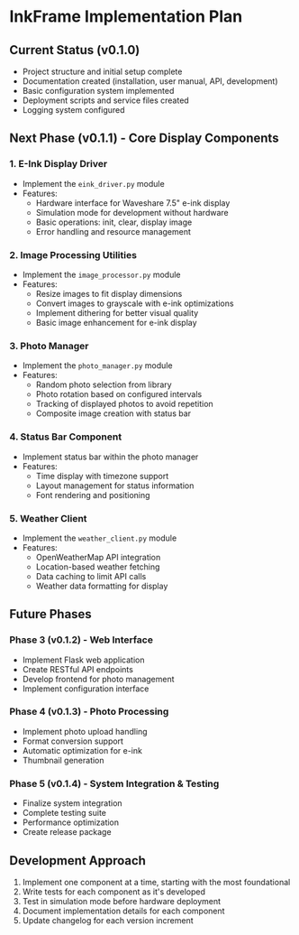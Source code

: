 # InkFrame Implementation Plan

## Current Status (v0.1.0)

- Project structure and initial setup complete
- Documentation created (installation, user manual, API, development)
- Basic configuration system implemented
- Deployment scripts and service files created
- Logging system configured

## Next Phase (v0.1.1) - Core Display Components

### 1. E-Ink Display Driver
- Implement the `eink_driver.py` module
- Features:
  - Hardware interface for Waveshare 7.5" e-ink display
  - Simulation mode for development without hardware
  - Basic operations: init, clear, display image
  - Error handling and resource management

### 2. Image Processing Utilities
- Implement the `image_processor.py` module
- Features:
  - Resize images to fit display dimensions
  - Convert images to grayscale with e-ink optimizations
  - Implement dithering for better visual quality
  - Basic image enhancement for e-ink display

### 3. Photo Manager
- Implement the `photo_manager.py` module
- Features:
  - Random photo selection from library
  - Photo rotation based on configured intervals
  - Tracking of displayed photos to avoid repetition
  - Composite image creation with status bar

### 4. Status Bar Component
- Implement status bar within the photo manager
- Features:
  - Time display with timezone support
  - Layout management for status information
  - Font rendering and positioning

### 5. Weather Client
- Implement the `weather_client.py` module
- Features:
  - OpenWeatherMap API integration
  - Location-based weather fetching
  - Data caching to limit API calls
  - Weather data formatting for display

## Future Phases

### Phase 3 (v0.1.2) - Web Interface
- Implement Flask web application
- Create RESTful API endpoints
- Develop frontend for photo management
- Implement configuration interface

### Phase 4 (v0.1.3) - Photo Processing
- Implement photo upload handling
- Format conversion support
- Automatic optimization for e-ink
- Thumbnail generation

### Phase 5 (v0.1.4) - System Integration & Testing
- Finalize system integration
- Complete testing suite
- Performance optimization
- Create release package

## Development Approach

1. Implement one component at a time, starting with the most foundational
2. Write tests for each component as it's developed
3. Test in simulation mode before hardware deployment
4. Document implementation details for each component
5. Update changelog for each version increment